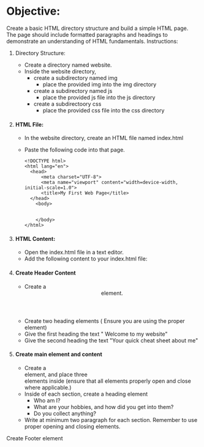 # Objective:
Create a basic HTML directory structure and build a simple HTML page. The page should include formatted paragraphs and headings to demonstrate an understanding of HTML fundamentals.
Instructions:
1. Directory Structure:
   * Create a directory named website.
   * Inside the website directory,
       * create a subdirectory named img
         * place the provided img into the img directory
       * create a subdirectory named js
         * place the provided js file into the js directory 
       * create a subdirectoory css
         * place the provided css file into the css directory

2. #### HTML File:
    * In the website directory, create an HTML file named index.html
    * Paste the following code into that page.
      
      ```
      <!DOCTYPE html>
      <html lang="en">
        <head>
            <meta charset="UTF-8">
            <meta name="viewport" content="width=device-width, initial-scale=1.0">
            <title>My First Web Page</title>
        </head>
          <body>
        
    
          </body>
      </html>
      ```
3. #### HTML Content:
    * Open the index.html file in a text editor.
    * Add the following content to your index.html file:
4. #### Create Header Content
    * Create a <header> element.
    * Create two heading elements ( Ensure you are using the proper element)
    * Give the first heading the text " Welcome to my website"
    * Give the second heading the text "Your quick cheat sheet about me"
5. #### Create main element and content
    * Create a <main> element, and place three <section> elements inside (ensure that all elements properly open and close where applicable.)
    * Inside of each section, create a heading element
        * Who am I?
        * What are your hobbies, and how did you get into them?
        * Do you collect anything?
    * Write at minimum two paragraph for each section. Remember to use proper opening and closing elements.

 Create Footer element

